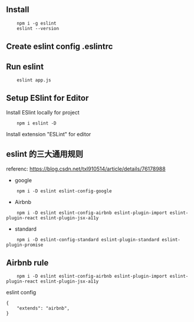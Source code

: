 ## Install
```
    npm i -g eslint
    eslint --version
```

## Create eslint config .eslintrc 


## Run eslint
```
    eslint app.js
```


## Setup ESlint for Editor
Install ESlint locally for project
```
    npm i eslint -D
```
Install extension "ESLint" for editor
## eslint 的三大通用规则
referenc: https://blog.csdn.net/txl910514/article/details/76178988

- google
```
    npm i -D eslint eslint-config-google    
```
- Airbnb
```
    npm i -D eslint eslint-config-airbnb eslint-plugin-import eslint-plugin-react eslint-plugin-jsx-a11y
```
- standard
```
    npm i -D eslint-config-standard eslint-plugin-standard eslint-plugin-promise
```

## Airbnb rule
```
    npm i -D eslint eslint-config-airbnb eslint-plugin-import eslint-plugin-react eslint-plugin-jsx-a11y
```
eslint config
```
{
    "extends": "airbnb",
}
```